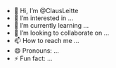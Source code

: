 - 👋 Hi, I’m @ClausLeitte
- 👀 I’m interested in ...
- 🌱 I’m currently learning ...
- 💞️ I’m looking to collaborate on ...
- 📫 How to reach me ...
- 😄 Pronouns: ...
- ⚡ Fun fact: ...

<!---
ClausLeitte/ClausLeitte is a ✨ special ✨ repository because its `README.md` (this file) appears on your GitHub profile.
You can click the Preview link to take a look at your changes.
--->
